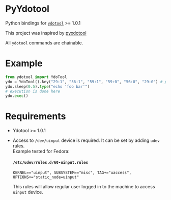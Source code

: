 # PyYdotool

Python bindings for [`ydotool`](https://github.com/ReimuNotMoe/ydotool) >= 1.0.1

This project was inspired by [pyxdotool](https://github.com/cphyc/pyxdotool)

All `ydotool` commands are chainable.

# Example
```python
from ydotool import YdoTool
ydo = YdoTool().key("29:1", "56:1", "59:1", "59:0", "56:0", "29:0") # press and release 'LeftCtrl+LeftAlt+F1'
ydo.sleep(0.5).type("echo 'foo bar'")
# execution is done here
ydo.exec()
```

# Requirements
- Ydotool >= 1.0.1

- Access to `/dev/uinput` device is required. It can be set by adding `udev` rules.<br>
Example tested for Fedora:
    #### **`/etc/udev/rules.d/60-uinput.rules`**
    ```shell
    KERNEL=="uinput", SUBSYSTEM=="misc", TAG+="uaccess", OPTIONS+="static_node=uinput"
    ```

    This rules will allow regular user logged in to the machine to access `uinput` device. 